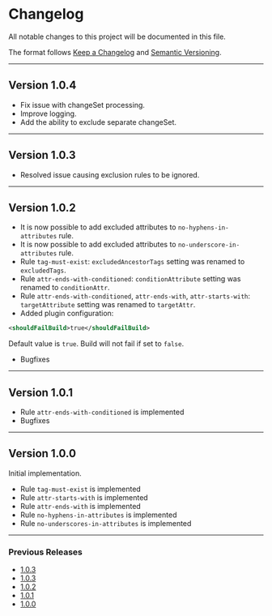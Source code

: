 # Changelog

All notable changes to this project will be documented in this file.

The format follows [Keep a Changelog](https://keepachangelog.com/en/1.0.0/)
and [Semantic Versioning](https://semver.org/).

---

## Version 1.0.4

- Fix issue with changeSet processing.
- Improve logging.
- Add the ability to exclude separate changeSet.

---

## Version 1.0.3

- Resolved issue causing exclusion rules to be ignored.

---

## Version 1.0.2

- It is now possible to add excluded attributes to `no-hyphens-in-attributes` rule.
- It is now possible to add excluded attributes to `no-underscore-in-attributes` rule.
- Rule `tag-must-exist`: ```excludedAncestorTags``` setting was renamed to ```excludedTags```.
- Rule `attr-ends-with-conditioned`: ```conditionAttribute``` setting was renamed to ```conditionAttr```.
- Rule `attr-ends-with-conditioned`, `attr-ends-with`, `attr-starts-with`: ```targetAttribute``` setting was renamed to
  ```targetAttr```.
- Added plugin configuration: 
```xml
<shouldFailBuild>true</shouldFailBuild>
```
Default value is `true`. Build will not fail if set to `false`. 
- Bugfixes

---

## Version 1.0.1

- Rule `attr-ends-with-conditioned` is implemented
- Bugfixes

---

## Version 1.0.0

Initial implementation.

- Rule `tag-must-exist` is implemented
- Rule `attr-starts-with` is implemented
- Rule `attr-ends-with` is implemented
- Rule `no-hyphens-in-attributes` is implemented
- Rule `no-underscores-in-attributes` is implemented

---

### Previous Releases

- [1.0.3](https://github.com/htshame/naming-convention-liquibase-maven-plugin/blob/main/docs/releases/1.0.4.md)
- [1.0.3](https://github.com/htshame/naming-convention-liquibase-maven-plugin/blob/main/docs/releases/1.0.3.md)
- [1.0.2](https://github.com/htshame/naming-convention-liquibase-maven-plugin/blob/main/docs/releases/1.0.2.md)
- [1.0.1](https://github.com/htshame/naming-convention-liquibase-maven-plugin/blob/main/docs/releases/1.0.1.md)
- [1.0.0](https://github.com/htshame/naming-convention-liquibase-maven-plugin/blob/main/docs/releases/1.0.0.md)
